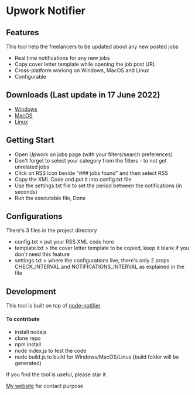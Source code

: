 # Upwork Notifier
## Features

This tool help the freelancers to be updated about any new posted jobs

- Real time notifications for any new jobs
- Copy cover letter template while opening the job post URL
- Cross-platform working on Windows, MacOS and Linux 
- Configurable

## Downloads (Last update in 17 June 2022)
- [Windows](https://drive.google.com/file/d/1x6_1YUd6Fj29pA468zGw9We52XgN3zmh/view?usp=sharing)
- [MacOS](https://drive.google.com/file/d/1bs3EwUCUMer6YkaJwhUhZMfU6CUVUmEy/view?usp=sharing)
- [Linux](https://drive.google.com/file/d/1p5L51twMV_O80FuOHNUQgeR_3gmbalJs/view?usp=sharing)

## Getting Start

- Open Upwork on jobs page (with your filters/search preferences)
- Don't forget to select your category from the filters - to not get unrelated jobs
- Click on RSS icon beside "### jobs found" and then select RSS
- Copy the XML Code and put it into config.txt file
- Use the settings.txt file to set the period between the notifications (in seconds)
- Run the executable file, Done

## Configurations

There's 3 files in the project directory

- config.txt > put your RSS XML code here
- template.txt > the cover letter template to be copied, keep it blank if you don't need this feature
- settings.txt > where the configurations live, there's only 2 props CHECK_INTERVAL and NOTIFICATIONS_INTERVAL as explained in the file

## Development

This tool is built on top of [node-notifier](https://github.com/mikaelbr/node-notifier)

#### To contribute

- install nodejs
- clone repo
- npm install
- node index.js to test the code
- node build.js to build for Windows/MacOS/Linus (build folder will be generated)

If you find the tool is useful, please star it

[My website](https://ahmedeveloper.com/) for contact purpose
